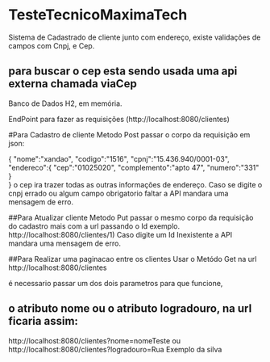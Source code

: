 # TesteTecnicoMaximaTech

Sistema de Cadastrado de cliente junto com endereço, existe validações de campos com Cnpj, e Cep.

## para buscar o cep esta sendo usada uma api externa chamada viaCep


Banco de Dados H2, em memória.

EndPoint para fazer as requisições (http://localhost:8080/clientes)

#Para Cadastro de cliente Metodo Post passar o corpo da requisição em json:

{
 "nome":"xandao",
  "codigo":"1516",
  "cpnj":"15.436.940/0001-03",
    "endereco":{
    "cep":"01025020",
    "complemento":"apto 47",
    "numero":"331"
    }     
}
o cep ira trazer todas as outras informações de endereço.
Caso se digite o cnpj errado ou algum campo obrigatorio faltar a API mandara uma mensagem de erro.

##Para Atualizar cliente Metodo Put passar o mesmo corpo da requisição do cadastro mais com a url passando o Id exemplo. 
http://localhost:8080/clientes/1)
Caso digite um Id Inexistente a API mandara uma mensagem de erro.

##Para Realizar uma paginacao entre os clientes Usar o Metódo Get na url
http://localhost:8080/clientes

é necessario passar um dos dois parametros para que funcione,
## o atributo nome ou o atributo logradouro, na url ficaria assim: 

http://localhost:8080/clientes?nome=nomeTeste
ou
http://localhost:8080/clientes?logradouro=Rua Exemplo da silva









